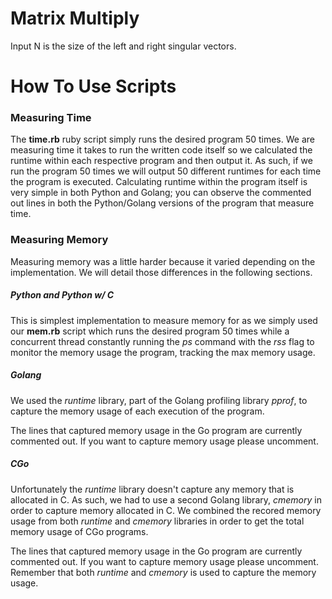 # Matrix Multiply

Input N is the size of the left and right singular vectors.

# How To Use Scripts

### Measuring Time
The __time.rb__ ruby script simply runs the desired program 50 times. We are measuring time it takes to run the written code itself so we calculated the runtime within each respective program and then output it. As such, if we run the program 50 times we will output 50 different runtimes for each time the program is executed. Calculating runtime within the program itself is very simple in both Python and Golang; you can observe the commented out lines in both the Python/Golang versions of the program that measure time. 

### Measuring Memory
Measuring memory was a little harder because it varied depending on the implementation. We will detail those differences in the following sections.

##### Python and Python w/ C
This is simplest implementation to measure memory for as we simply used our __mem.rb__ script which runs the desired program 50 times while a concurrent thread constantly running the _ps_ command with the _rss_ flag to monitor the memory usage the program, tracking the max memory usage. 

##### Golang
We used the _runtime_ library, part of the Golang profiling library _pprof_, to capture the memory usage of each execution of the program. 

The lines that captured memory usage in the Go program are currently commented out. If you want to capture memory usage please uncomment.

##### CGo
Unfortunately the _runtime_ library doesn't capture any memory that is allocated in C. As such, we had to use a second Golang library, _cmemory_ in order to capture memory allocated in C. We combined the recored memory usage from both _runtime_ and _cmemory_ libraries in order to get the total memory usage of CGo programs.

The lines that captured memory usage in the Go program are currently commented out. If you want to capture memory usage please uncomment. Remember that both _runtime_ and _cmemory_ is used to capture the memory usage.



